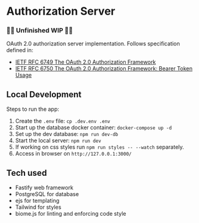 # Authorization Server

### 🚧🚨 Unfinished WIP 🚨🚧

OAuth 2.0 authorization server implementation. Follows specification defined in:
- [IETF RFC 6749 The OAuth 2.0 Authorization Framework](https://datatracker.ietf.org/doc/html/rfc6749.html) 
- [IETF RFC 6750 The OAuth 2.0 Authorization Framework: Bearer Token Usage](https://datatracker.ietf.org/doc/html/rfc6750.html)

## Local Development

Steps to run the app:
1. Create the `.env` file: `cp .dev.env .env`
2. Start up the database docker container: `docker-compose up -d`
3. Set up the dev database: `npm run dev-db`
4. Start the local server: `npm run dev`
5. If working on css styles run `npm run styles -- --watch` separately.
6. Access in browser on `http://127.0.0.1:3000/`

## Tech used

- Fastify web framework
- PostgreSQL for database
- ejs for templating
- Tailwind for styles
- biome.js for linting and enforcing code style

